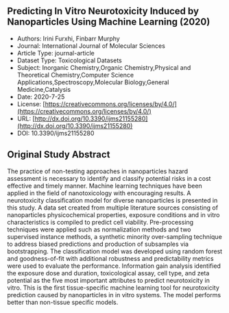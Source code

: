 
<div style="float: right; width: 200px" class='altmetric-embed' data-badge-type='donut' data-condensed='true' data-badge-details='right' data-doi="10.3390/ijms21155280"></div>

## Predicting In Vitro Neurotoxicity Induced by Nanoparticles Using Machine Learning (2020)
<script type="application/ld+json">
	{	
		"@context": {
			"bs": "https://bioschemas.org/",
			"schema": "https://schema.org/",
			"citation": "schema:citation",
			"name": "schema:name",
			"url": "schema:url",
			"variableMeasured": "schema:variableMeasured"
		},
		"variableMeasured": [
			{
				"@type": "schema:PropertyValue",
				"name": "MI-R1.3-ABSTRACT-BASIC-CHEMICAL_COMPOSITION"
			},
			{
				"@type": "schema:PropertyValue",
				"name": "MI-R1.3-ABSTRACT-TOX-CONCENTRATION"
			},
			{
				"@type": "schema:PropertyValue",
				"name": "MI-R1.3-ABSTRACT-TOX-EXPOSURE_TIME"
			},
			{
				"@type": "schema:PropertyValue",
				"name": "MI-R1.3-ABSTRACT-PHYSCHEM-ZETA_POTENTIAL"
			},
			{
				"@type": "schema:PropertyValue",
				"name": "MI-R1.3-ABSTRACT-PHYSCHEM-SURFACE_AREA"
			},
			{
				"@type": "schema:PropertyValue",
				"name": "MI-R1.3-ABSTRACT-PHYSCHEM-SIZE"
			},
			{
				"@type": "schema:PropertyValue",
				"name": "MI-R1.3-ABSTRACT-PHYSCHEM-SHAPE"
			},
			{
				"@type": "schema:PropertyValue",
				"name": "MI-R1.3-ABSTRACT-TOX-ORGANISM_OR_SPECIES"
			}
		],
		"@type": "schema:Dataset",
		"name": "Predicting In Vitro Neurotoxicity Induced by Nanoparticles Using Machine Learning",
		"url": "http://dx.doi.org/10.3390/ijms21155280",
		"citation": "https://doi.org/10.3390/ijms21155280",
		"@id": "10.3390/ijms21155280",
		"http://purl.org/dc/terms/conformsTo": { "@type": "schema:CreativeWork", "@id": "https://bioschemas.org/profiles/Dataset/0.4-DRAFT" },
		"schema:license": "https://creativecommons.org/licenses/by/4.0/",
		"schema:creator": [
		  {
			"@type": "schema:Organization",
			"name": "RiskGONE"
		  }
		],
		"schema:datePublished": "2020-7-25"
	}
</script>

* Authors: Irini Furxhi, Finbarr Murphy
* Journal: International Journal of Molecular Sciences
* Article Type: journal-article
* Dataset Type: Toxicological Datasets
* Subject: Inorganic Chemistry,Organic Chemistry,Physical and Theoretical Chemistry,Computer Science Applications,Spectroscopy,Molecular Biology,General Medicine,Catalysis
* Date: 2020-7-25
* License: [https://creativecommons.org/licenses/by/4.0/](https://creativecommons.org/licenses/by/4.0/)
* URL: [http://dx.doi.org/10.3390/ijms21155280](http://dx.doi.org/10.3390/ijms21155280)
* DOI: 10.3390/ijms21155280


## Original Study Abstract

The practice of non-testing approaches in nanoparticles hazard assessment is necessary to identify and classify potential risks in a cost effective and timely manner. Machine learning techniques have been applied in the field of nanotoxicology with encouraging results. A neurotoxicity classification model for diverse nanoparticles is presented in this study. A data set created from multiple literature sources consisting of nanoparticles physicochemical properties, exposure conditions and in vitro characteristics is compiled to predict cell viability. Pre-processing techniques were applied such as normalization methods and two supervised instance methods, a synthetic minority over-sampling technique to address biased predictions and production of subsamples via bootstrapping. The classification model was developed using random forest and goodness-of-fit with additional robustness and predictability metrics were used to evaluate the performance. Information gain analysis identified the exposure dose and duration, toxicological assay, cell type, and zeta potential as the five most important attributes to predict neurotoxicity in vitro. This is the first tissue-specific machine learning tool for neurotoxicity prediction caused by nanoparticles in in vitro systems. The model performs better than non-tissue specific models.
